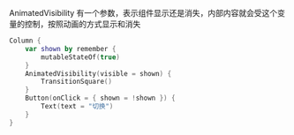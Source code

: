 AnimatedVisibility 有一个参数，表示组件显示还是消失，内部内容就会受这个变量的控制，按照动画的方式显示和消失

```kotlin
Column {  
    var shown by remember {  
        mutableStateOf(true)  
    }  
    AnimatedVisibility(visible = shown) {  
        TransitionSquare()  
    }  
    Button(onClick = { shown = !shown }) {  
        Text(text = "切换")  
    }  
}
```

